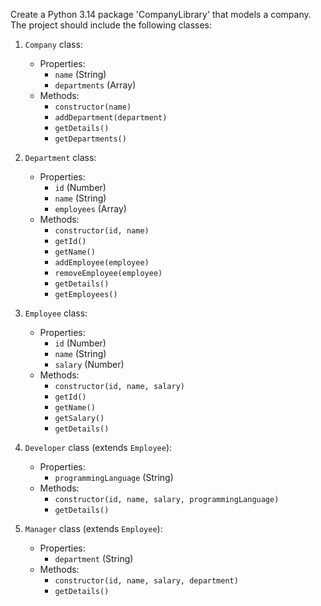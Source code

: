 Create a Python 3.14 package 'CompanyLibrary' that models a company. The project should include the following classes:

1. `Company` class:
   - Properties:
     - `name` (String)
     - `departments` (Array)
   - Methods:
     - `constructor(name)`
     - `addDepartment(department)`
     - `getDetails()`
     - `getDepartments()`

2. `Department` class:
   - Properties:
     - `id` (Number)
     - `name` (String)
     - `employees` (Array)
   - Methods:
     - `constructor(id, name)`
     - `getId()`
     - `getName()`
     - `addEmployee(employee)`
     - `removeEmployee(employee)`
     - `getDetails()`
     - `getEmployees()`

3. `Employee` class:
   - Properties:
     - `id` (Number)
     - `name` (String)
     - `salary` (Number)
   - Methods:
     - `constructor(id, name, salary)`
     - `getId()`
     - `getName()`
     - `getSalary()`
     - `getDetails()`

4. `Developer` class (extends `Employee`):
   - Properties:
     - `programmingLanguage` (String)
   - Methods:
     - `constructor(id, name, salary, programmingLanguage)`
     - `getDetails()`

5. `Manager` class (extends `Employee`):
   - Properties:
     - `department` (String)
   - Methods:
     - `constructor(id, name, salary, department)`
     - `getDetails()`

